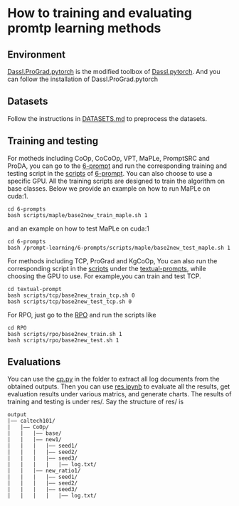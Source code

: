 # How to training and evaluating promtp learning methods

## Environment

[Dassl.ProGrad.pytorch](https://github.com/htyao89/KgCoOp/tree/main/Dassl.ProGrad.pytorch) is the modified toolbox of [Dassl.pytorch](https://github.com/KaiyangZhou/Dassl.pytorch). And you can follow the installation of Dassl.ProGrad.pytorch

## Datasets

Follow the instructions in [DATASETS.md](DATASETS.md) to preprocess the datasets.

## Training and testing

For motheds including CoOp, CoCoOp, VPT, MaPLe, PromptSRC and ProDA, you can go to the [6-prompt](./6-prompts) and run the corresponding training and testing script in the [scripts](./6-prompts/scripts) of [6-prompt](./6-prompts). You can also choose to use a specific GPU. All the training scripts are designed to train the algorithm on base classes. Below we provide an example on how to run MaPLe on cuda:1.

```
cd 6-prompts
bash scripts/maple/base2new_train_maple.sh 1
```
and an example on how to test MaPLe on cuda:1

```
cd 6-prompts
bash /prompt-learning/6-prompts/scripts/maple/base2new_test_maple.sh 1
```
For methods including TCP, ProGrad and KgCoOp, You can also run the corresponding script in the [scripts](./textual-prompts/scripts) under the [textual-prompts](./textual-prompts), while choosing the GPU to use. For example,you can train and test TCP.

```
cd textual-prompt
bash scripts/tcp/base2new_train_tcp.sh 0
bash scripts/tcp/base2new_test_tcp.sh 0
```

For RPO, just go to the [RPO](./RPO) and run the scripts like

```
cd RPO
bash scripts/rpo/base2new_train.sh 1
bash scripts/rpo/base2new_test.sh 1
```


## Evaluations
You can use the [cp.py](6-prompts/cp.py) in the folder to extract all log documents from the obtained outputs. Then you can use [res.ipynb](res.ipynb) to evaluate all the results, get evaluation results under various matrics, and generate charts. The results of training and testing is under res/. Say the structure of res/ is

```
output
|–– caltech101/
|   |–– CoOp/
|   |   |–– base/
|   |   |–– new1/
|   |   |   |–– seed1/
|   |   |   |–– seed2/
|   |   |   |–– seed3/
|   |   |   |   |–– log.txt/
|   |   |–– new_ratio1/
|   |   |   |–– seed1/
|   |   |   |–– seed2/
|   |   |   |–– seed3/
|   |   |   |   |–– log.txt/
```